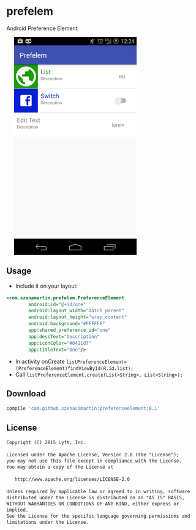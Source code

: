 # prefelem
Android Preference Element


<img src="tutorial.gif" width="320" align="center" hspace="20" />

Usage
----- 
- Include it on your layout:
```xml
<com.szenamartin.prefelem.PreferenceElement
        android:id="@+id/one"
        android:layout_width="match_parent"
        android:layout_height="wrap_content"
        android:background="#FFFFFF"
        app:shared_preference_id="one"
        app:descText="Description"
        app:iconColor="#0421d7"
        app:titleText="One"/>
```
-  In activity onCreate `listPreferenceElement=(PreferenceElement)findViewById(R.id.list);`
-  Call `listPreferenceElement.create(List<String>, List<String>);`

Download
--------

```groovy
compile 'com.github.szenasimartin:preferenceelement:0.1'
``` 

License
-------

    Copyright (C) 2015 Lyft, Inc.

    Licensed under the Apache License, Version 2.0 (the "License");
    you may not use this file except in compliance with the License.
    You may obtain a copy of the License at

       http://www.apache.org/licenses/LICENSE-2.0

    Unless required by applicable law or agreed to in writing, software
    distributed under the License is distributed on an "AS IS" BASIS,
    WITHOUT WARRANTIES OR CONDITIONS OF ANY KIND, either express or implied.
    See the License for the specific language governing permissions and
    limitations under the License.
